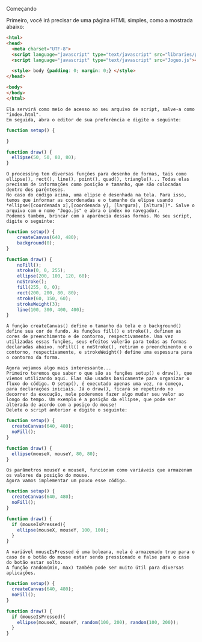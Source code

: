 Começando

Primeiro, você irá precisar de uma página HTML simples, como a mostrada abaixo:

``` html
<html>
<head>
  <meta charset="UTF-8">
  <script language="javascript" type="text/javascript" src="libraries/p5.js"></script>
  <script language="javascript" type="text/javascript" src="Joguo.js"></script>

  <style> body {padding: 0; margin: 0;} </style>
</head>

<body>
</body>
</html>
```
	Ela servirá como meio de acesso ao seu arquivo de script, salve-a como "index.html".
	Em seguida, abra o editor de sua preferência e digite o seguinte:
``` javascript
function setup() {

}

function draw() {
  ellipse(50, 50, 80, 80);
}
```
	O processing tem diversas funções para desenho de formas, tais como ellipse(), rect(), line(), point(), quad(), triangle()... Todas elas precisam de informações como posição e tamanho, que são colocadas dentro dos parênteses.
	No caso do código acima, uma elipse é desenhada na tela. Para isso, temos que informar as coordenadas e o tamanho da elipse usando *ellipse([coordenada x],[coordenada y], [largura], [altura])*. Salve o arquivo com o nome "Jogo.js" e abra o index no navegador.
	Podemos também, brincar com a aparência dessas formas. No seu script, digite o seguinte:
``` javascript
function setup() {
	createCanvas(640, 480);
	background(0);
}

function draw() {
	noFill();
	stroke(0, 0, 255);
	ellipse(200, 100, 120, 60);
	noStroke();
	fill(255, 0, 0);
	rect(200, 200, 80, 80);
	stroke(60, 150, 60);
	strokeWeight(3);
	line(100, 300, 400, 400);
}
```
	A função createCanvas() define o tamanho da tela e o background() define sua cor de fundo. As funções fill() e stroke(), definem as cores de preenchimento e de contorno, respectivamente. Uma vez utilizadas essas funções, seus efeitos valerão para todas as formas declaradas abaixo. noFill() e noStroke(), retiram o preenchimento e o contorno, respectivamente, e strokeWeight() define uma espessura para o contorno da forma.
  
	Agora vejamos algo mais interessante...
	Primeiro teremos que saber o que são as funções setup() e draw(), que viemos utilizando aqui. Elas são usadas basicamente para organizar o fluxo do código. O setup(), é executado apenas uma vez, no começo, para declarações iniciais. Já o draw(), ficará se repetindo no decorrer da execução, nele poderemos fazer algo mudar seu valor ao longo do tempo. Um exemplo é a posição da ellipse, que pode ser alterada de acordo com a posiço do mouse!
	Delete o script anterior e digite o seguinte: 
``` javascript
function setup() {
  createCanvas(640, 480);
  noFill();
}

function draw() {
  ellipse(mouseX, mouseY, 80, 80);
}
```
	Os parâmetros mouseY e mouseX, funcionam como variáveis que armazenam os valores da posição do mouse.
	Agora vamos implementar um pouco esse código.
``` javascript
function setup() {
  createCanvas(640, 480);
  noFill();
}

function draw() {
  if (mouseIsPressed){
    ellipse(mouseX, mouseY, 100, 100);
  }
}

```
	A variável mouseIsPressed é uma boleana, nela é armazenado true para o caso de o botão do mouse estar sendo pressionado e false para o caso do botão estar solto.
	A função random(min, max) também pode ser muito útil para diversas aplicações.
	
``` javascript
function setup() {
  createCanvas(640, 480);
  noFill();
}

function draw() {
  if (mouseIsPressed){
    ellipse(mouseX, mouseY, random(100, 200), random(100, 200));
  }
}

```
